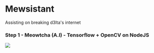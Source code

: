 # Mewsistant
Assisting on breaking d3lta's internet

### Step 1 - Meowtcha (A.I) - Tensorflow + OpenCV on NodeJS
![](https://i.imgur.com/KUphZFB.gif)
